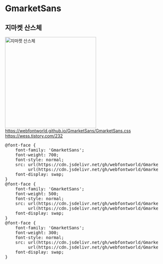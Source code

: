 # GmarketSans

## 지마켓 산스체<br>
<img src="https://webfontworld.github.io/GmarketSans/GmarketSans.png" alt="지마켓 산스체" style="width:300px"><br>
https://webfontworld.github.io/GmarketSans/GmarketSans.css<br>
https://wess.tistory.com/232
<pre>
@font-face {
    font-family: 'GmarketSans';
    font-weight: 700; 
    font-style: normal; 
    src: url(https://cdn.jsdelivr.net/gh/webfontworld/GmarketSans/GmarketSansTTFBold.woff2) format('woff2'),
         url(https://cdn.jsdelivr.net/gh/webfontworld/GmarketSans/GmarketSansTTFBold.woff) format('woff');
    font-display: swap;
}
@font-face {
    font-family: 'GmarketSans';
    font-weight: 500; 
    font-style: normal; 
    src: url(https://cdn.jsdelivr.net/gh/webfontworld/GmarketSans/GmarketSansTTFMedium.woff2) format('woff2'),
         url(https://cdn.jsdelivr.net/gh/webfontworld/GmarketSans/GmarketSansTTFMedium.woff) format('woff');
    font-display: swap;
}
@font-face {
    font-family: 'GmarketSans';
    font-weight: 300; 
    font-style: normal; 
    src: url(https://cdn.jsdelivr.net/gh/webfontworld/GmarketSans/GmarketSansTTFLight.woff2) format('woff2'),
         url(https://cdn.jsdelivr.net/gh/webfontworld/GmarketSans/GmarketSansTTFLight.woff) format('woff');
    font-display: swap;
}
</pre>

